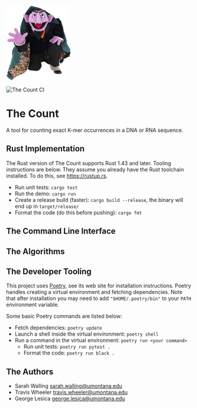 ![Our mascot](character.png)

![The Count CI](https://github.com/TravisWheelerLab/the_count/workflows/The%20Count%20CI/badge.svg)

# The Count

A tool for counting exact K-mer occurrences in a DNA or RNA sequence.

## Rust Implementation

The Rust version of The Count supports Rust 1.43 and later. Tooling instructions
are below. They assume you already have the Rust toolchain installed. To do
this, see <https://rustup.rs>.

  - Run unit tests: `cargo test`
  - Run the demo: `cargo run`
  - Create a release build (faster): `cargo build --release`,
    the binary will end up in `target/release/`
  - Format the code (do this before pushing): `cargo fmt`

## The Command Line Interface

## The Algorithms

## The Developer Tooling

This project uses [Poetry](https://python-poetry.org), see its
web site for installation instructions. Poetry handles creating
a virtual environment and fetching dependencies. Note that after
installation you may need to add `"$HOME/.poetry/bin"` to your
`PATH` environment variable.

Some basic Poetry commands are listed below:

  - Fetch dependencies: `poetry update`
  - Launch a shell inside the virtual environment: `poetry shell`
  - Run a command in the virtual environment: `poetry run <your command>`
      - Run unit tests: `poetry run pytest .`
      - Format the code: `poetry run black .`

## The Authors

  - Sarah Walling <sarah.walling@umontana.edu>
  - Travis Wheeler <travis.wheeler@umontana.edu>
  - George Lesica <george.lesica@umontana.edu>
